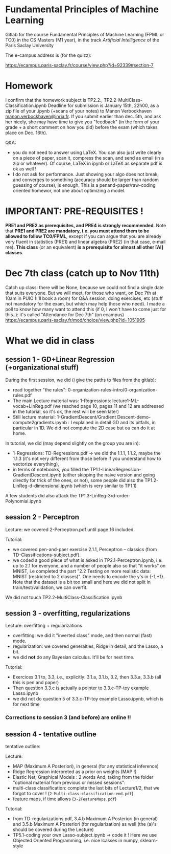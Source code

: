 # Fundamental Principles of Machine Learning

Gitlab for the course Fundamental Principles of Machine Learning (FPML or TC0) in the CS Masters (M1 year), in the track *Artificial Intelligence* of the Paris Saclay University

The e-campus address is (for the quizz):

https://ecampus.paris-saclay.fr/course/view.php?id=92339#section-7


# Homework

I confirm that the homework subject is TP2.2., TP2.2-MultiClass-Classification.ipynb
Deadline for submission is January 15th, 22h00, as a zip file of your .ipynb (+scans of your notes) to Manon Verbockhaven <manon.verbockhaven@inria.fr>.
If you submit earlier than dec. 5th, and ask her nicely, she may have time to give you "feedback" (in the form of your grade + a short comment on how you did) before the exam (which takes place on Dec. 16th).

Q&A:
- you do not need to answer using LaTeX. You can also just write clearly on a piece of paper, scan it, compress the scan, and send as email (in a zip or whatever). Of course, LaTeX in ipynb or LaTeX as separate pdf is ok as well !
- I do not ask for performance. Just showing your algo does not break, and converges to something (accuracy should be larger than random guessing of course), is enough. This is a penand-paper/raw-coding oriented homewor, not one about optimizing a model.




# IMPORTANT: PRE-REQUISITES !

**PRE1 and PRE2 as prerequisites, and PRE4 is strongly recommended**. Note that **PRE1 and PRE2 are mandatory, i.e. you must attend them to be allowed to follow TC0/FPML**, except if you can argue that you are already very fluent in statistics (PRE1) and linear algebra (PRE2) (in that case, e-mail me).
**This class** (or an equivalent) **is a prerequisite for almost all other [AI] classes**.

# Dec 7th class (catch up to Nov 11th)

Catch up class: there will be None, because we could not find a single date that suits everyone.
But we will meet, for those who want, on Dec 7th at 10am in PUIO (I'll book a room) for Q&A session, doing exercises, etc (stuff not mandatory for the exam, but which may help those who need).
I made a poll to know how many want to attend this (if 0, I won't have to come just for this..): it's called "Attendance for Dec 7th" (on ecampus) https://ecampus.paris-saclay.fr/mod/choice/view.php?id=1051905


# What we did in class

## session 1 - GD+Linear Regression (+organizational stuff)

During the first session, we did (i give the paths to files from the gitlab):

- read together "the rules": 0-organization-rules-intro/0-organization-rules.pdf
- The main Lecture material was: 1-Regressions: lecture1-ML-vocab+LinReg.pdf (we reached page 10, pages 11 and 12 are addressed in the tutorial, so it's ok, the rest will be seen later)
- Still lecture material: 1-GradientDescent/Gradient Descent-demo-compute2gradients.ipynb  : I explained in detail GD and its pitfalls, in particular in 1D. We did not compute the 2D case but ou can do it at home.

In tutorial, we did (may depend slightly on the group you are in):

- 1-Regressions: TD-Regressions.pdf -> we did the 1.1.1, 1.1.2, maybe the 1.1.3 (it's not very different from those before if you understand how to vectorize everything),
- in terms of notebooks, you filled the TP1.1-LinearRegression-GradientDescent.ipynb (either skipping the naive version and going directly for trick of the ones, or not), some people did also the TP1.2-LinReg-d-dimensional.ipynb (which is very similar to TP1.1)

A few students did also attack the TP1.3-LinReg-3rd-order-Polynomial.ipynb

## session 2 - Perceptron

Lecture: we covered 2-Perceptron.pdf until page 16 included.

Tutorial:
- we covered pen-and-paer exercise 2.1.1, Perceptron – classics (from TD-Classifications-subject.pdf).
- we coded a good piece of what is asked in TP2.1-Perceptron.ipynb, i.e. up to 2.1 for everyone, and a number of people also so that "it works" on MNIST, i.e completed the part "2.2 Testing on more realistic data: MNIST (restricted to 2 classes)". One needs to encode the y's in {-1,+1}. Note that the dataset is a bit too small and here we did not split in train/test/validation, we can overfit.

We did not touch TP2.2-MultiClass-Classification.ipynb


## session 3 - overfitting, regularizations

Lecture: overfitting + regularizations
- overfitting: we did it "inverted class" mode, and then normal (fast) mode.
- regularization: we covered generalties, Ridge in detail, and the Lasso, a bit.
- we did **not** do any Bayesian calculus. It'll be for next time.

Tutorial:
- Exercices 3.1 to, 3.3, i.e., explicitly: 3.1.a, 3.1.b, 3.2, then 3.3.a, 3.3.b (all this is pen and paper)
- Then question 3.3.c is actually a pointer to 3.3.c-TP-toy example Lasso.ipynb
- we did not do question 5 of 3.3.c-TP-toy example Lasso.ipynb, which is for next time


### Corrections to session 3 (and before) are online !!



## session 4 - tentative outline

tentative outline:

Lecture:
- MAP (Maximum A Posteriori), in general (for any statistical inference)
- Ridge Regression interpreted as a prior on weights (MAP !)
- Elastic Net, Graphical Models : 2 words
And, taking from the folder "optional material from previous or missed sessions":
- multi-class classification: complete the last bits of Lecture1/2, that we forgot to cover ! (`2-Multi-class-classification-end.pdf`)
- feature maps, if time allows (`3-2FeatureMaps.pdf`)

Tutorial:
- from TD-regularizations.pdf, 3.4.b Maximum A Posteriori (in general) and 3.5.b Maximum A Posteriori (for regularization) as well (the (a)'s should be covered during the Lecture)
- TP5.1-coding your own Lasso-subject.ipynb -> code it ! Here we use Objected Oriented Programming, i.e. nice lcasses in numpy, sklearn-style

